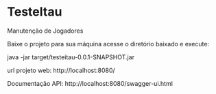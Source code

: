 # TesteItau

Manutenção de Jogadores

Baixe o projeto para sua máquina acesse o diretório baixado e execute:

java -jar target/testeitau-0.0.1-SNAPSHOT.jar


url projeto web: http://localhost:8080/

Documentação API: http://localhost:8080/swagger-ui.html
